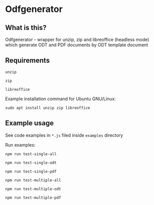 # Odfgenerator

## What is this?
Odfgenerator - wrapper for unzip, zip and libreoffice (headless mode) which generate ODT and PDF documents by ODT template document

## Requirements

 ```unzip```
  
  ```zip``` 
  
  ```libreoffice```
  
  Example installation command for Ubuntu GNU/Linux:
  
  ```sudo apt install unzip zip libreoffice```
  

## Example usage

See code examples in ```*.js``` filed inside ```examples``` directory

Run examples:

 ```npm run test-single-all```
 
 ```npm run test-single-odt```
 
 ```npm run test-single-pdf```


```npm run test-multiple-all```

```npm run test-multiple-odt```

```npm run test-multiple-pdf```